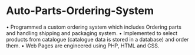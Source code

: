 # Auto-Parts-Ordering-System

• Programmed a custom ordering system which includes Ordering parts and handling shipping and packaging system. 
• Implemented to select products from catalogue (catalogue data is stored in a database) and order them. 
• Web Pages are engineered using PHP, HTML and CSS.
